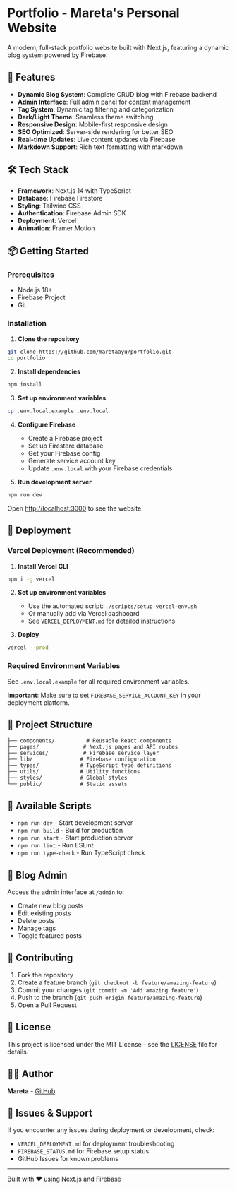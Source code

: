 # Portfolio - Mareta's Personal Website

A modern, full-stack portfolio website built with Next.js, featuring a dynamic blog system powered by Firebase.

## 🚀 Features

- **Dynamic Blog System**: Complete CRUD blog with Firebase backend
- **Admin Interface**: Full admin panel for content management
- **Tag System**: Dynamic tag filtering and categorization  
- **Dark/Light Theme**: Seamless theme switching
- **Responsive Design**: Mobile-first responsive design
- **SEO Optimized**: Server-side rendering for better SEO
- **Real-time Updates**: Live content updates via Firebase
- **Markdown Support**: Rich text formatting with markdown

## 🛠 Tech Stack

- **Framework**: Next.js 14 with TypeScript
- **Database**: Firebase Firestore
- **Styling**: Tailwind CSS
- **Authentication**: Firebase Admin SDK
- **Deployment**: Vercel
- **Animation**: Framer Motion

## 📦 Getting Started

### Prerequisites

- Node.js 18+
- Firebase Project
- Git

### Installation

1. **Clone the repository**
```bash
git clone https://github.com/maretaayu/portfolio.git
cd portfolio
```

2. **Install dependencies**
```bash
npm install
```

3. **Set up environment variables**
```bash
cp .env.local.example .env.local
```

4. **Configure Firebase**
   - Create a Firebase project
   - Set up Firestore database
   - Get your Firebase config
   - Generate service account key
   - Update `.env.local` with your Firebase credentials

5. **Run development server**
```bash
npm run dev
```

Open [http://localhost:3000](http://localhost:3000) to see the website.

## 🚀 Deployment

### Vercel Deployment (Recommended)

1. **Install Vercel CLI**
```bash
npm i -g vercel
```

2. **Set up environment variables**
   - Use the automated script: `./scripts/setup-vercel-env.sh`
   - Or manually add via Vercel dashboard
   - See `VERCEL_DEPLOYMENT.md` for detailed instructions

3. **Deploy**
```bash
vercel --prod
```

### Required Environment Variables

See `.env.local.example` for all required environment variables.

**Important**: Make sure to set `FIREBASE_SERVICE_ACCOUNT_KEY` in your deployment platform.

## 📁 Project Structure

```
├── components/          # Reusable React components
├── pages/              # Next.js pages and API routes
├── services/           # Firebase service layer
├── lib/               # Firebase configuration
├── types/             # TypeScript type definitions
├── utils/             # Utility functions
├── styles/            # Global styles
└── public/            # Static assets
```

## 🔧 Available Scripts

- `npm run dev` - Start development server
- `npm run build` - Build for production
- `npm run start` - Start production server
- `npm run lint` - Run ESLint
- `npm run type-check` - Run TypeScript check

## 📝 Blog Admin

Access the admin interface at `/admin` to:
- Create new blog posts
- Edit existing posts
- Delete posts
- Manage tags
- Toggle featured posts

## 🤝 Contributing

1. Fork the repository
2. Create a feature branch (`git checkout -b feature/amazing-feature`)
3. Commit your changes (`git commit -m 'Add amazing feature'`)
4. Push to the branch (`git push origin feature/amazing-feature`)
5. Open a Pull Request

## 📄 License

This project is licensed under the MIT License - see the [LICENSE](LICENSE) file for details.

## 👨‍💻 Author

**Mareta** - [GitHub](https://github.com/maretaayu)

## 🐛 Issues & Support

If you encounter any issues during deployment or development, check:
- `VERCEL_DEPLOYMENT.md` for deployment troubleshooting
- `FIREBASE_STATUS.md` for Firebase setup status
- GitHub Issues for known problems

---

Built with ❤️ using Next.js and Firebase
